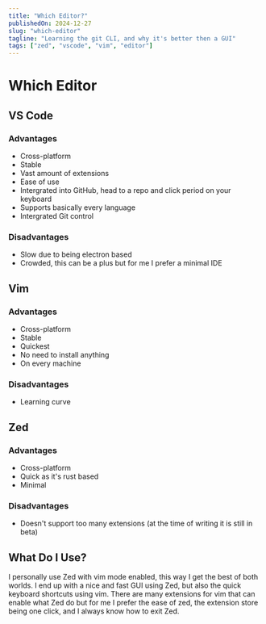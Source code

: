 ```yaml
---
title: "Which Editor?"
publishedOn: 2024-12-27
slug: "which-editor"
tagline: "Learning the git CLI, and why it's better then a GUI"
tags: ["zed", "vscode", "vim", "editor"]
---
```


# Which Editor

## VS Code

### Advantages

- Cross-platform
- Stable
- Vast amount of extensions
- Ease of use
- Intergrated into GitHub, head to a repo and click period on your keyboard
- Supports basically every language
- Intergrated Git control

### Disadvantages

- Slow due to being electron based
- Crowded, this can be a plus but for me I prefer a minimal IDE

## Vim

### Advantages

- Cross-platform
- Stable
- Quickest
- No need to install anything
- On every machine

### Disadvantages

- Learning curve

## Zed

### Advantages

- Cross-platform
- Quick as it's rust based
- Minimal

### Disadvantages

- Doesn't support too many extensions (at the time of writing it is still in
beta)

## What Do I Use?

I personally use Zed with vim mode enabled, this way I get the best of both
worlds. I end up with a nice and fast GUI using Zed, but also the quick keyboard
shortcuts using vim. There are many extensions for vim that can enable what Zed
do but for me I prefer the ease of zed, the extension store being one click, and
I always know how to exit Zed.
